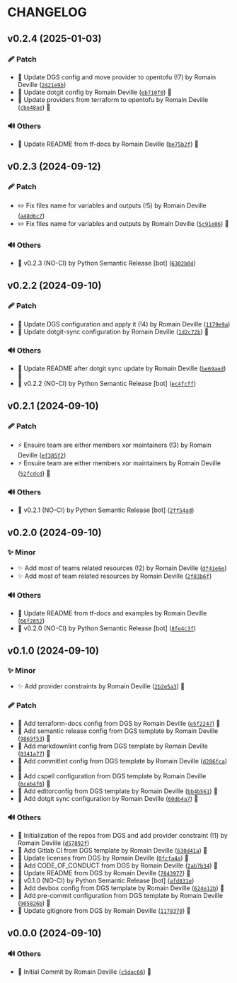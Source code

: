 <!-- markdownlint-disable-file -->
# CHANGELOG

## v0.2.4 (2025-01-03)

### 🩹 Patch

  * 🔧 Update DGS config and move provider to opentofu (!7) by Romain Deville ([`2421e9b`](https://framagit.org/rdeville-public/opentofu/github-team/-/commit/2421e9bfeed53d5ff21c7b12827f0a38e6a71503))
  * 🔧 Update dotgit config by Romain Deville ([`eb710f0`](https://framagit.org/rdeville-public/opentofu/github-team/-/commit/eb710f0ecae93bcf6dc2d9d8d7e521b4d6b475db)) 🔏
  * 🔧 Update providers from terraform to opentofu by Romain Deville ([`cbe48ae`](https://framagit.org/rdeville-public/opentofu/github-team/-/commit/cbe48ae4465563350b3b6e463299e852fba6ff1b)) 🔏

### 🔊 Others

  * 📝 Update README from tf-docs by Romain Deville ([`be75b2f`](https://framagit.org/rdeville-public/opentofu/github-team/-/commit/be75b2f547c2b2cf41fc998cc44aadb73f9ea677)) 🔏

## v0.2.3 (2024-09-12)

### 🩹 Patch

  * ✏️ Fix files name for variables and outputs (!5) by Romain Deville ([`a48d6c7`](https://framagit.org/rdeville-public/opentofu/github-team/-/commit/a48d6c7c9b84955b17730c1798d90bb0b6f21d04))
  * ✏️ Fix files name for variables and outputs by Romain Deville ([`5c91e06`](https://framagit.org/rdeville-public/opentofu/github-team/-/commit/5c91e06b80d67f7b15bedd24c7216c42eaea1671)) 🔏

### 🔊 Others

  * 🔖 v0.2.3 (NO-CI) by Python Semantic Release [bot] ([`6302b0d`](https://framagit.org/rdeville-public/opentofu/github-team/-/commit/6302b0dc3cfeeb4b859c42177ea48674268835dd))

## v0.2.2 (2024-09-10)

### 🩹 Patch

  * 🔧 Update DGS configuration and apply it (!4) by Romain Deville ([`1179e9a`](https://framagit.org/rdeville-public/opentofu/github-team/-/commit/1179e9a031ec5368163324fb350b91c65b273972))
  * 🔧 Update dotgit-sync configuration by Romain Deville ([`1d2c72b`](https://framagit.org/rdeville-public/opentofu/github-team/-/commit/1d2c72b253e870e1cf16d962efe607f02ca2ed4c)) 🔏

### 🔊 Others

  * 📝 Update README after dotgit sync update by Romain Deville ([`be69aed`](https://framagit.org/rdeville-public/opentofu/github-team/-/commit/be69aed9e303b8fd08888e33b5f3b964a43ffa13)) 🔏
  * 🔖 v0.2.2 (NO-CI) by Python Semantic Release [bot] ([`ec4fcff`](https://framagit.org/rdeville-public/opentofu/github-team/-/commit/ec4fcff90ece073299d307c3e4e6a59e219c28d9))

## v0.2.1 (2024-09-10)

### 🩹 Patch

  * ⚡️ Ensuire team are either members xor maintainers (!3) by Romain Deville ([`ef385f2`](https://framagit.org/rdeville-public/opentofu/github-team/-/commit/ef385f23e80e723ef633f08dd785419ae577186d))
  * ⚡️ Ensuire team are either members xor maintainers by Romain Deville ([`52fcdcd`](https://framagit.org/rdeville-public/opentofu/github-team/-/commit/52fcdcd4f66fa5ae9fb7b0c29efcdf2f1026f179)) 🔏

### 🔊 Others

  * 🔖 v0.2.1 (NO-CI) by Python Semantic Release [bot] ([`2ff54ad`](https://framagit.org/rdeville-public/opentofu/github-team/-/commit/2ff54ada102e50547daad3cf72aff52e4b1a3bd1))

## v0.2.0 (2024-09-10)

### ✨ Minor

  * ✨ Add most of teams related resources (!2) by Romain Deville ([`df41e6e`](https://framagit.org/rdeville-public/opentofu/github-team/-/commit/df41e6e2f20b23ec1dad0d948f4ae8679027d5ec))
  * ✨ Add most of team related resources by Romain Deville ([`2f83b6f`](https://framagit.org/rdeville-public/opentofu/github-team/-/commit/2f83b6f7ce6806df01059de99c20d1f9a639dd49))

### 🔊 Others

  * 📝 Update README from tf-docs and examples by Romain Deville ([`66f2852`](https://framagit.org/rdeville-public/opentofu/github-team/-/commit/66f285262ecc3a1a86b73e03a2ba585cfaa2e1f0))
  * 🔖 v0.2.0 (NO-CI) by Python Semantic Release [bot] ([`8fe4c3f`](https://framagit.org/rdeville-public/opentofu/github-team/-/commit/8fe4c3f2fee103255171dff3339815e73361b03f))

## v0.1.0 (2024-09-10)

### ✨ Minor

  * ✨ Add provider constraints by Romain Deville ([`2b2e5a3`](https://framagit.org/rdeville-public/opentofu/github-team/-/commit/2b2e5a33ba3c2d2ba3361a6f54ff94af0fcf4cd0)) 🔏

### 🩹 Patch

  * 🔧 Add terraform-docs config from DGS by Romain Deville ([`e5f2247`](https://framagit.org/rdeville-public/opentofu/github-team/-/commit/e5f2247160876b411d1a96162accf7b8aae81322)) 🔏
  * 🔧 Add semantic release config from DGS template by Romain Deville ([`9869f53`](https://framagit.org/rdeville-public/opentofu/github-team/-/commit/9869f532f05565dd102ce17aa6034e3b1a2e2420)) 🔏
  * 🔧 Add markdownlint config from DGS template by Romain Deville ([`0341a77`](https://framagit.org/rdeville-public/opentofu/github-team/-/commit/0341a770e282f2fdc122de2ffa1b73c11c594860)) 🔏
  * 🔧 Add commitlint config from DGS template by Romain Deville ([`d286fca`](https://framagit.org/rdeville-public/opentofu/github-team/-/commit/d286fcacc447fec7b981aa8b10c0db6f3b06b2c7)) 🔏
  * 🔧 Add cspell configuration from DGS template by Romain Deville ([`6ceb4f6`](https://framagit.org/rdeville-public/opentofu/github-team/-/commit/6ceb4f645ca089725d594474d05187ccbfdfc77e)) 🔏
  * 🔧 Add editorconfig from DGS template by Romain Deville ([`bb4b561`](https://framagit.org/rdeville-public/opentofu/github-team/-/commit/bb4b5612e51c650850df8680a2de55a4c0201d03)) 🔏
  * 🔧 Add dotgit sync configuration by Romain Deville ([`60db4a7`](https://framagit.org/rdeville-public/opentofu/github-team/-/commit/60db4a70bcb6eb341dc40394ba8c1950daf9a448)) 🔏

### 🔊 Others

  * 🎉 Initialization of the repos from DGS and add provider constraint (!1) by Romain Deville ([`d57892f`](https://framagit.org/rdeville-public/opentofu/github-team/-/commit/d57892fc51a79e557874ea4933dd5a429028b371))
  * 👷 Add Gitlab CI from DGS template by Romain Deville ([`630d41a`](https://framagit.org/rdeville-public/opentofu/github-team/-/commit/630d41ac729c9c752caab69f7f18684e26095c1b)) 🔏
  * 📄 Update licenses from DGS by Romain Deville ([`0fcfa4a`](https://framagit.org/rdeville-public/opentofu/github-team/-/commit/0fcfa4a507dcb37f05caa59271e8e5eb2943d081)) 🔏
  * 📝 Add CODE_OF_CONDUCT from DGS by Romain Deville ([`2ab7b34`](https://framagit.org/rdeville-public/opentofu/github-team/-/commit/2ab7b34ae52579afa72e5c99653879ba7776704e)) 🔏
  * 📝 Update README from DGS by Romain Deville ([`7843977`](https://framagit.org/rdeville-public/opentofu/github-team/-/commit/7843977b16bcb80adbee9bf6b630c4458d316c2c)) 🔏
  * 🔖 v0.1.0 (NO-CI) by Python Semantic Release [bot] ([`afd831e`](https://framagit.org/rdeville-public/opentofu/github-team/-/commit/afd831ed741935ca85424436a7b9164120575a8e))
  * 🔨 Add devbox config from DGS template by Romain Deville ([`624e12b`](https://framagit.org/rdeville-public/opentofu/github-team/-/commit/624e12b603d1acc1b8551d89c12368283708f4a3)) 🔏
  * 🔨 Add pre-commit configuration from DGS template by Romain Deville ([`905826b`](https://framagit.org/rdeville-public/opentofu/github-team/-/commit/905826bc44d59be20032dd180a0f05f26f698f5e)) 🔏
  * 🙈 Update gitignore from DGS by Romain Deville ([`1178370`](https://framagit.org/rdeville-public/opentofu/github-team/-/commit/1178370246f197b13ba41289cc108ef8dfb20bf9)) 🔏

## v0.0.0 (2024-09-10)

### 🔊 Others

  * 🎉 Initial Commit by Romain Deville ([`c5dac66`](https://framagit.org/rdeville-public/opentofu/github-team/-/commit/c5dac66f3eda943b5a4297d6ddfdcebeb878ca2b)) 🔏
